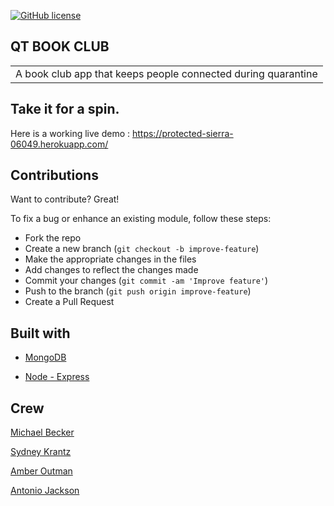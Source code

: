 [![GitHub license](https://img.shields.io/github/license/Naereen/StrapDown.js.svg)](https://github.com/Naereen/StrapDown.js/blob/master/LICENSE)
<!-- 
  <img src="./readme.png" alt="plantkins"  width="1200" height="550px"/> -->

## QT BOOK CLUB

<table>
<tr>
<td>
  A book club app that keeps people connected during quarantine
</td>
</tr>
</table>

## Take it for a spin.

Here is a working live demo : https://protected-sierra-06049.herokuapp.com/

## Contributions

Want to contribute? Great!

To fix a bug or enhance an existing module, follow these steps:

- Fork the repo
- Create a new branch (`git checkout -b improve-feature`)
- Make the appropriate changes in the files
- Add changes to reflect the changes made
- Commit your changes (`git commit -am 'Improve feature'`)
- Push to the branch (`git push origin improve-feature`)
- Create a Pull Request

## Built with


- [MongoDB](https://www.mongodb.com/)

- [Node - Express](https://nodejs.org/en/)

## Crew

<a href="https://github.com/thetntm">Michael Becker</a>

<a href="https://github.com/skrantzz">Sydney Krantz</a>

<a href="https://github.com/AmberOutman">Amber Outman</a>

<a href="https://github.com/ajackson89">Antonio Jackson</a>
